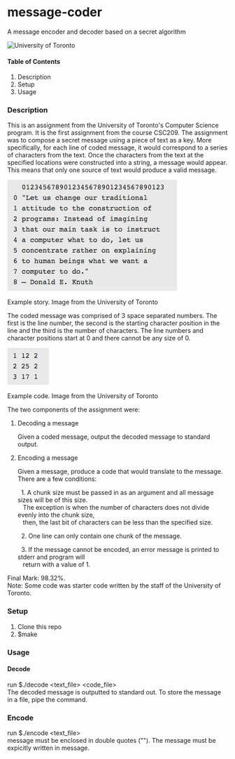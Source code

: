 # message-coder
A message encoder and decoder based on a secret algorithm

![University of Toronto](https://upload.wikimedia.org/wikipedia/en/thumb/9/9a/UofT_Logo.svg/1280px-UofT_Logo.svg.png)


#### **Table of Contents**
1. Description
2. Setup
3. Usage


### **Description**
This is an assignment from the University of Toronto's Computer Science program. It is the first assignment from the course
CSC209. The assignment was to compose a secret message using a piece of text as a key. More specifically, for each line of 
coded message, it would correspond to a series of characters from the text. Once the characters from the text at the specified
locations were constructed into a string, a message would appear. This means that only one source of text would produce a
valid message. 

![](https://github.com/richardzeng1/message-coder/blob/master/images/Screen%20Shot%202018-01-02%20at%201.44.12%20AM.png)

Example story. Image from the University of Toronto


The coded message was comprised of 3 space separated numbers. The first is the line number, the second is the starting
character position in the line and the third is the number of characters. The line numbers and character positions start at 0
and there cannot be any size of 0.

![](https://github.com/richardzeng1/message-coder/blob/master/images/Screen%20Shot%202018-01-02%20at%201.44.18%20AM.png)

Example code. Image from the University of Toronto

The two components of the assignment were:

1. Decoding a message

      Given a coded message, output the decoded message to standard output.
      
2. Encoding a message

      Given a message, produce a code that would translate to the message. There are a few conditions: <br />
  
      &nbsp; 1. A chunk size must be passed in as an argument and all message sizes will be of this size. <br />
      &nbsp;&nbsp;  The exception is when the number of characters does not divide evenly into the chunk size, <br />
      &nbsp;&nbsp;  then, the last bit of characters can be less than the specified size. <br />

      &nbsp; 2. One line can only contain one chunk of the message. <br />

      &nbsp; 3. If the message cannot be encoded, an error message is printed to stderr and program will <br />
      &nbsp;&nbsp;  return with a value of 1. <br />
                 
Final Mark: 98.32%. <br />
Note: Some code was starter code written by the staff of the University of Toronto.

### **Setup**
1. Clone this repo
2. $make


### **Usage**
#### Decode
run $./decode <text_file> <code_file> <br />
The decoded message is outputted to standard out. To store the message in a file, pipe the command.

### Encode
run $./encode <size> <text_file> <message> <br />
message must be enclosed in double quotes (""). The message must be expicitly written in message.
